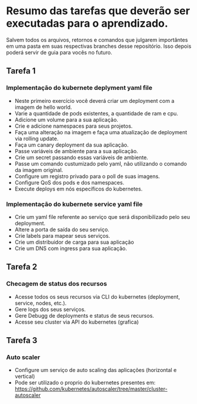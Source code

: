 # Resumo das tarefas que deverão ser executadas para o aprendizado.

Salvem todos os arquivos, retornos e comandos que julgarem importântes em uma pasta em suas respectivas branches desse repositório.
Isso depois poderá servir de guia para vocês no futuro.

## Tarefa 1

### Implementação do kubernete deplyment yaml file

- Neste primeiro exercício você deverá criar um deployment com a imagem de hello world.
- Varie a quantidade de pods existentes, a quantidade de ram e cpu.
- Adicione um volume para a sua aplicação.
- Crie e adicione namespaces para seus projetos.
- Faça uma alteração na imagem e faça uma atualização de deployment via rolling update.
- Faça um canary deployment da sua aplicação.
- Passe variáveis de ambiente para a sua aplicação.
- Crie um secret passando essas variáveis de ambiente.
- Passe um comando custumizado pelo yaml, não utilizando o comando da imagem original.
- Configure um registro privado para o poll de suas imagens.
- Configure QoS dos pods e dos namespaces.
- Execute deploys em nós específicos do kubernetes.


### Implementação do kubernete service yaml file

- Crie um yaml file referente ao serviço que será disponibilizado pelo seu deployment.
- Altere a porta de saída do seu serviço.
- Crie labels para mapear seus serviços.
- Crie um distribuidor de carga para sua aplicação
- Crie um DNS com ingress para sua aplicação.


## Tarefa 2

### Checagem de status dos recursos

- Acesse todos os seus recursos via CLI do kubernetes (deployment, service, nodes, etc.).
- Gere logs dos seus serviços.
- Gere Debugg de deployments e status de seus recursos.
- Acesse seu cluster via API do kubernetes (grafica)


## Tarefa 3

### Auto scaler

- Configure um serviço de auto scaling das aplicações (horizontal e vertical)
- Pode ser utilizado o proprio do kubernetes presentes em: https://github.com/kubernetes/autoscaler/tree/master/cluster-autoscaler
